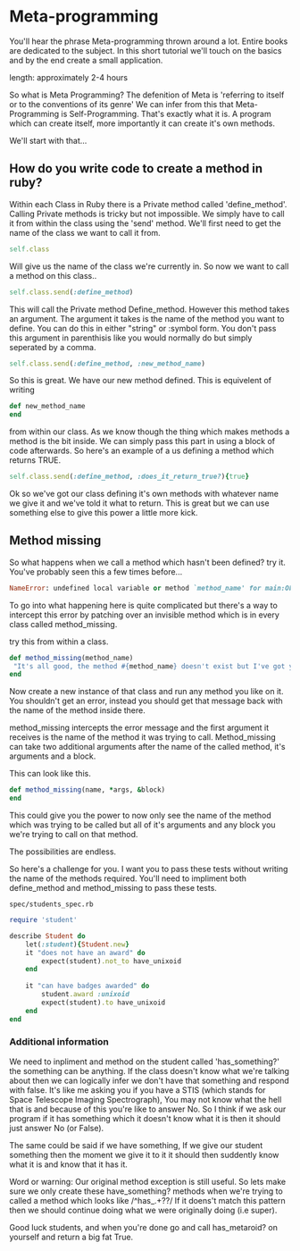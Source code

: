 # Meta-programming

You'll hear the phrase Meta-programming thrown around a lot. Entire books are dedicated to the subject. 
In this short tutorial we'll touch on the basics and by the end create a small application.

length: approximately 2-4 hours

So what is Meta Programming? The defenition of Meta is 'referring to itself or to the conventions of its genre' 
We can infer from this that Meta-Programming is Self-Programming. That's exactly what it is. A program which can create itself, more importantly it can create it's own methods. 

We'll start with that...

## How do you write code to create a method in ruby?

Within each Class in Ruby there is a Private method called 'define_method'. Calling Private methods is tricky but not impossible. We simply have to call it from within the class using the 'send' method. We'll first need to get the name of the class we want to call it from. 

```ruby
self.class
```

Will give us the name of the class we're currently in. So now we want to call a method on this class..

```ruby
self.class.send(:define_method)
```

This will call the Private method Define_method. However this method takes an argument. The argument it takes is the name of the method you want to define. You can do this in either "string" or :symbol form. You don't pass this argument in parenthisis like you would normally do but simply seperated by a comma. 

```ruby
self.class.send(:define_method, :new_method_name)
```

So this is great. We have our new method defined. This is equivelent of writing 

```ruby
def new_method_name
end
```
from within our class. As we know though the thing which makes methods a method is the bit inside. We can simply pass this part in using a block of code afterwards. So here's an example of a us defining a method which returns TRUE. 

```ruby
self.class.send(:define_method, :does_it_return_true?){true}
```

Ok so we've got our class defining it's own methods with whatever name we give it and we've told it what to return. This is great but we can use something else to give this power a little more kick. 

## Method missing

So what happens when we call a method which hasn't been defined? try it. 
You've probably seen this a few times before...

```ruby
NameError: undefined local variable or method `method_name' for main:Object
``` 

To go into what happening here is quite complicated but there's a way to intercept this error by patching over an invisible method which is in every class called method_missing. 

try this from within a class.  

```ruby
def method_missing(method_name)
 "It's all good, the method #{method_name} doesn't exist but I've got your back!"
end

```

Now create a new instance of that class and run any method you like on it. You shouldn't get an error, instead you should get that message back with the name of the method inside there.

method_missing intercepts the error message and the first argument it receives is the name of the method it was trying to call. Method_missing can take two additional arguments after the name of the called method, it's arguments and a block. 

This can look like this. 

```ruby
def method_missing(name, *args, &block)
end
```

This could give you the power to now only see the name of the method which was trying to be called but all of it's arguments and any block you we're trying to call on that method. 

The possibilities are endless. 

So here's a challenge for you. I want you to pass these tests without writing the name of the methods required. You'll need to impliment both define_method and method_missing to pass these tests. 
```
spec/students_spec.rb
```
```ruby
require 'student'

describe Student do
	let(:student){Student.new}
	it "does not have an award" do 
		expect(student).not_to have_unixoid
	end
	
	it "can have badges awarded" do 
		student.award :unixoid
		expect(student).to have_unixoid
	end
end
```

### Additional information

We need to inpliment and method on the student called 
'has_something?' the something  can be anything. If the class doesn't know what we're talking about then we can logically infer we don't have that something and respond with false. It's like me asking you if you have a STIS (which stands for Space Telescope Imaging Spectrograph), You may not know what the hell that is and because of this you're like to answer No. So I think if we ask our program if it has something which it doesn't know what it is then it should just answer No (or False). 

The same could be said if we have something, If we give our student something then the moment we give it to it it should then suddently know what it is and know that it has it. 

Word or warning: 
Our original method exception is still useful. So lets make sure we only create these have_something? methods when we're trying to called a method which looks like /^has_.+?\?/ 
If it doens't match this pattern then we should continue doing what we were originally doing (i.e super). 

Good luck students, and when you're done go and call has_metaroid? on yourself and return a big fat True. 


